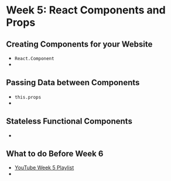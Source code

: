 # Week 5: React Components and Props

## Creating Components for your Website

- `React.Component`
- 


## Passing Data between Components

- `this.props`
- 

## Stateless Functional Components

-

## What to do Before Week 6

- [YouTube Week 5 Playlist]()
- 
